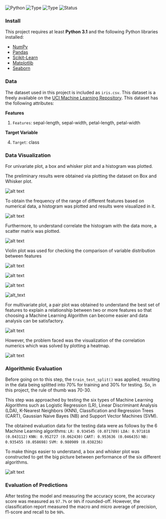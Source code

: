 ![Python](https://img.shields.io/badge/Python-3.x-orange.svg)
![Type](https://img.shields.io/badge/Machine-Learning-red.svg) ![Type](https://img.shields.io/badge/Type-Supervised-yellow.svg)
![Status](https://img.shields.io/badge/Status-Completed-yellowgreen.svg)

### Install

This project requires at least **Python 3.1** and the following Python libraries installed:

- [NumPy](http://www.numpy.org/)
- [Pandas](http://pandas.pydata.org)
- [Scikit-Learn](http://scikit-learn.org/stable/)
- [Matplotlib](http://matplotlib.org/users/installing.html/)
- [Seaborn](https://seaborn.pydata.org/installing.html/)

### Data

The dataset used in this project is included as `iris.csv`. This dataset is a freely available on the [UCI Machine Learning Repository](https://archive.ics.uci.edu/ml/datasets/). This dataset has the following attributes:

**Features**
1.  `Features`: sepal-length, sepal-width, petal-length, petal-width

**Target Variable**

4. `Target`: class

### Data Visualization

For univariate plot, a box and whisker plot and a histogram was plotted.

The preliminary results were obtained via plotting the dataset on Box and Whisker plot.

![alt text](Images/boxplot.png)

To obtain the frequency of the range of different features based on numerical data, a histogram was plotted and results were visualized in it.

![alt text](Images/hist.png)

Furthermore, to understand correlate the histogram with the data more, a scatter matrix was plotted.

![alt text](Images/scatter.png)

Violin plot was used for checking the comparison of variable distribution between features

![alt text](Images/v1.png)

![alt text](Images/v2.png)

![alt text](Images/v3.png)

![alt_text](Images/v4.png)

For multivariate plot, a pair plot was obtained to understand the best set of features to explain a relationship between two or more features so that choosing a Machine Learning Algorithm can become easier and data analysis can be satisfactory.

![alt text](Images/sns.png)

However, the problem faced was the visualization of the correlation numerics which was solved by plotting a heatmap.

![alt text](Images/heatmap.png)

### Algorithmic Evaluation

Before going on to this step, the `train_test_split()` was applied, resulting in the data being splitted into 70% for training and 30% for testing. So, in this project, the rule of thumb was 70-30.

This step was approached by testing the six types of Machine Learning Algorithms such as Logistic Regression (LR), Linear Discriminant Analysis (LDA), K-Nearest Neighbors (KNN), Classification and Regression Trees (CART), Gaussian Naive Bayes (NB) and Support Vector Machines (SVM).

The obtained evaluation data for the testing data were as follows by the 6 Machine Learning algorithms:
`LR: 0.934545 (0.071789)`
`LDA: 0.971818 (0.043112)`
`KNN: 0.952727 (0.062430)`
`CART: 0.953636 (0.046435)`
`NB: 0.935455 (0.058698)`
`SVM: 0.980909 (0.038236)`

To make things easier to understand, a box and whisker plot was constructed to get the big picture between performance of the six different algorithms.

![alt text](Images/algo.png)

### Evaluation of Predictions

After testing the model and measuring the accuracy score, the accuracy score was measured as `97.7%` or `98%` if rounded-off. 
However, the classification report measured the macro and micro average of precision, f1-score and recall to be `98%`.
